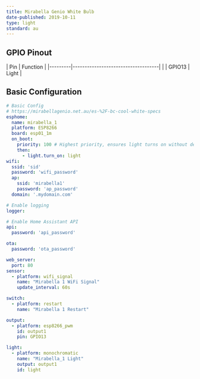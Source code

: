```yaml
---
title: Mirabella Genio White Bulb
date-published: 2019-10-11
type: light
standard: au
---
```


## GPIO Pinout

| Pin     | Function                           |
|---------|------------------------------------|          |
| GPIO13  | Light                              |

## Basic Configuration

```yaml
# Basic Config
# https://mirabellagenio.net.au/es-%2F-bc-cool-white-specs
esphome:
  name: mirabella_1
  platform: ESP8266
  board: esp01_1m
  on_boot:
    priority: 100 # Highest priority, ensures light turns on without delay.
    then:
      - light.turn_on: light
wifi:
  ssid: 'sid'
  password: 'wifi_password'
  ap:
    ssid: 'mirabella1'
    password: 'ap_password'
  domain: '.mydomain.com'

# Enable logging
logger:

# Enable Home Assistant API
api:
  password: 'api_password'

ota:
  password: 'ota_password'

web_server:
  port: 80
sensor:
  - platform: wifi_signal
    name: "Mirabella 1 WiFi Signal"
    update_interval: 60s

switch:
  - platform: restart
    name: "Mirabella 1 Restart"

output:
  - platform: esp8266_pwm
    id: output1
    pin: GPIO13

light:
  - platform: monochromatic
    name: "Mirabella_1 Light"
    output: output1
    id: light
```
